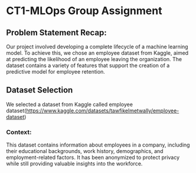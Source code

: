 # CT1-MLOps Group Assignment 

## Problem Statement Recap:  
Our project involved developing a complete lifecycle of a machine learning model. To achieve this, we chose an employee dataset from Kaggle, aimed at predicting the likelihood of an employee leaving the organization. The dataset contains a variety of features that support the creation of a predictive model for employee retention. 

## Dataset Selection
We selected a dataset from Kaggle called employee dataset(https://www.kaggle.com/datasets/tawfikelmetwally/employee-dataset)<br>
### Context: 
This dataset contains information about employees in a company, including their educational backgrounds, work history, demographics, and employment-related factors. It has been anonymized to protect privacy while still providing valuable insights into the workforce.
